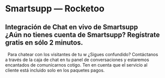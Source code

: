 # Smartsupp — Rocketoo
## Integración de Chat en vivo de Smartsupp ¿Aún no tienes cuenta de Smartsupp? Regístrate gratis en sólo 2 minutos.
  Para chatear con los visitantes de tu w
¿Sigues confundido? Contáctanos a través de la caja de chat en tu panel de conversaciones y estaremos encantados de comunicarnos cotigo. Ten en cuenta que el servicio al cliente está incluido solo en los paquetes pagos.

